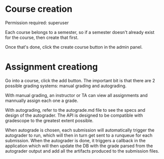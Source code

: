 # Course creation

Permission required: superuser

Each course belongs to a semester, so if a semester doesn't already exist for
the course, then create that first.

Once that's done, click the create course button in the admin panel. 

# Assignment creationg

Go into a course, click the add button. The important bit is that there are
2 possible grading systems: manual grading and autograding.

With manual grading, an instructor or TA can view all assignments and mannually
assign each one a grade.

With autograding, refer to the autograde.md file to see the specs and design
of the autograder. The API is designed to be compatible with gradescope
to the greatest extent possible.

When autograde is chosen, each submission will automatically trigger the
autograder to run, which will then in turn get sent to a runqueue for each
submission. When the autograder is done, it triggers a callback in the
application which will then update the DB with the grade parsed from the
autograder output and add all the artifacts produced to the submission
files.